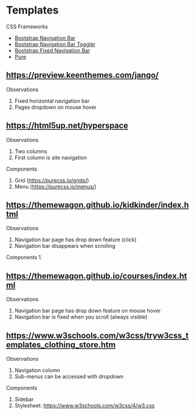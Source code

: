 # Templates

CSS Frameworks
- [Bootstrap Navigation Bar](https://getbootstrap.com/docs/4.0/components/navbar/)
- [Bootstrap Navigation Bar Toggler](https://getbootstrap.com/docs/4.0/components/navbar/#responsive-behaviors)
- [Bootstrap Fixed Navigation Bar](https://getbootstrap.com/docs/4.0/components/navbar/#placement)
- [Pure](https://purecss.io/layouts/)


## https://preview.keenthemes.com/jango/

Observations
1. Fixed horizontal navigation bar
2. Pages dropdown on mouse hover

## https://html5up.net/hyperspace

Observations
1. Two columns
2. First column is site navigation

Components
1. Grid (https://purecss.io/grids/)
2. Menu (https://purecss.io/menus/)

## https://themewagon.github.io/kidkinder/index.html

Observations
1. Navigation bar page has drop down feature (click)
2. Navigation bar disappears when scrolling

Components
1. 

## https://themewagon.github.io/courses/index.html

Observations
1. Navigation bar page has drop down feature on mouse hover
2. Navigation bar is fixed when you scroll (always visible)


## https://www.w3schools.com/w3css/tryw3css_templates_clothing_store.htm

Observations
1. Navigation column
2. Sub-menus can be accessed with dropdown

Components
1. Sidebar
2. Stylesheet: https://www.w3schools.com/w3css/4/w3.css